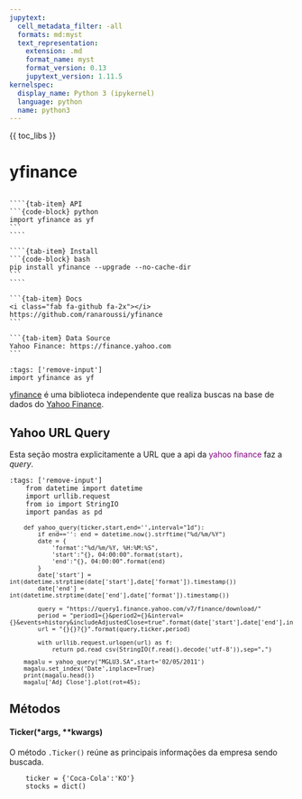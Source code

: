 ```yaml
---
jupytext:
  cell_metadata_filter: -all
  formats: md:myst
  text_representation:
    extension: .md
    format_name: myst
    format_version: 0.13
    jupytext_version: 1.11.5
kernelspec:
  display_name: Python 3 (ipykernel)
  language: python
  name: python3
---
```


{{ toc_libs }}

# yfinance

`````{tab-set}

````{tab-item} API
```{code-block} python
import yfinance as yf
```
````

````{tab-item} Install
```{code-block} bash
pip install yfinance --upgrade --no-cache-dir
```
````

```{tab-item} Docs
<i class="fab fa-github fa-2x"></i> https://github.com/ranaroussi/yfinance
```

```{tab-item} Data Source
Yahoo Finance: https://finance.yahoo.com
```

`````

```{code-cell}
:tags: ['remove-input']
import yfinance as yf
```

[yfinance](https://pypi.org/project/yfinance/) é uma biblioteca independente que realiza buscas na base de dados do [Yahoo Finance](https://finance.yahoo.com/).

## Yahoo URL Query

Esta seção mostra explicitamente a URL que a api da <font color='purple'> yahoo finance </font> faz a *query*.

```{code-cell} 
:tags: ['remove-input']
    from datetime import datetime
    import urllib.request
    from io import StringIO
    import pandas as pd
```

<font size=2>

```{code-cell}
    def yahoo_query(ticker,start,end='',interval="1d"):
        if end=='': end = datetime.now().strftime("%d/%m/%Y")
        date = {
            'format':"%d/%m/%Y, %H:%M:%S",
            'start':"{}, 04:00:00".format(start),
            'end':"{}, 04:00:00".format(end)
        }
        date['start'] = int(datetime.strptime(date['start'],date['format']).timestamp())
        date['end'] = int(datetime.strptime(date['end'],date['format']).timestamp())
        
        query = "https://query1.finance.yahoo.com/v7/finance/download/"
        period = "period1={}&period2={}&interval={}&events=history&includeAdjustedClose=true".format(date['start'],date['end'],interval)
        url = "{}{}?{}".format(query,ticker,period)
        
        with urllib.request.urlopen(url) as f:
            return pd.read_csv(StringIO(f.read().decode('utf-8')),sep=",")    
```

```{code-cell}
    magalu = yahoo_query("MGLU3.SA",start='02/05/2011')
    magalu.set_index('Date',inplace=True)
    print(magalu.head())
    magalu['Adj Close'].plot(rot=45);
```

</font>

## Métodos 

#### Ticker(*args, **kwargs)

O método `.Ticker()` reúne as principais informações da empresa sendo buscada.

```{code-cell}
    ticker = {'Coca-Cola':'KO'}
    stocks = dict()
```
